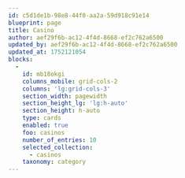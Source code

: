 ```yaml
---
id: c5d1de1b-98e8-44f0-aa2a-59d918c91e14
blueprint: page
title: Casino
author: aef29f6b-ac12-4f4d-8668-ef2c762a6500
updated_by: aef29f6b-ac12-4f4d-8668-ef2c762a6500
updated_at: 1752121054
blocks:
  -
    id: mb18okgi
    columns_mobile: grid-cols-2
    columns: 'lg:grid-cols-3'
    section_width: pagewidth
    section_height_lg: 'lg:h-auto'
    section_height: h-auto
    type: cards
    enabled: true
    foo: casinos
    number_of_entries: 10
    selected_collection:
      - casinos
    taxonomy: category
---
```

